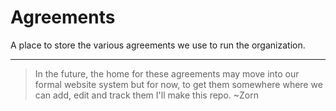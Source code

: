 # Agreements

A place to store the various agreements we use to run the organization.

--- 

> In the future, the home for these agreements may move into our formal website system but for now, to get them somewhere where we can add, edit and track them I'll make this repo. ~Zorn